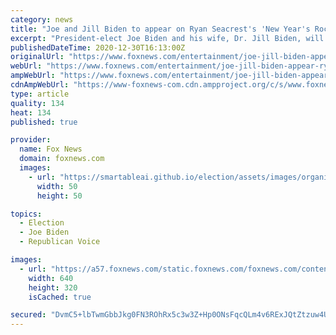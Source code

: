 ```yaml
---
category: news
title: "Joe and Jill Biden to appear on Ryan Seacrest's 'New Year's Rockin' Eve'"
excerpt: "President-elect Joe Biden and his wife, Dr. Jill Biden, will join Ryan Seacrest on Thursday night's \"Dick Clark's New Year's Rockin' Eve.\""
publishedDateTime: 2020-12-30T16:13:00Z
originalUrl: "https://www.foxnews.com/entertainment/joe-jill-biden-appear-ryan-seacrest-new-years-rockin-eve"
webUrl: "https://www.foxnews.com/entertainment/joe-jill-biden-appear-ryan-seacrest-new-years-rockin-eve"
ampWebUrl: "https://www.foxnews.com/entertainment/joe-jill-biden-appear-ryan-seacrest-new-years-rockin-eve.amp"
cdnAmpWebUrl: "https://www-foxnews-com.cdn.ampproject.org/c/s/www.foxnews.com/entertainment/joe-jill-biden-appear-ryan-seacrest-new-years-rockin-eve.amp"
type: article
quality: 134
heat: 134
published: true

provider:
  name: Fox News
  domain: foxnews.com
  images:
    - url: "https://smartableai.github.io/election/assets/images/organizations/foxnews.com-50x50.jpg"
      width: 50
      height: 50

topics:
  - Election
  - Joe Biden
  - Republican Voice

images:
  - url: "https://a57.foxnews.com/static.foxnews.com/foxnews.com/content/uploads/2020/12/640/320/seacrest-ap.jpg?ve=1&tl=1"
    width: 640
    height: 320
    isCached: true

secured: "DvmC5+lbTwmGbbJkg0FN3ROhRx5c3w3Z+Hp0ONsFqcQLm4v6RExJQtZtzuw4UwMbDKPrwKfoN0CfjhgKIj59xbTJelkvBiglcMJtyUD4rxeIPvyHO/YyjGsVclIKpWKOM1RtxKTVlWVsMoaYyCZFRxUAk2d093om8sAi+DNdho+uCFnXIaRnB3rhZq2sC1YyJ6zF5RQbnrQajfuOnM56pqS7g5/CZibWa+zieMJemMHWoCr5YhWU3n851bA1jQO3lWtNk36mMPDEXgrDaDKtTW4iBOcURf3y62MvI580XceoQvAaSYQ6A2ZGT7nt+4SLfaGRkAyoRW9GZtaK39TALXaw2IHEhywtDXlAA0rXxt4=;RGJPXYN1RA2/2PWip1oHHA=="
---
```


